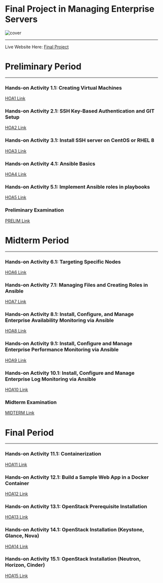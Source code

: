 # Final Project in Managing Enterprise Servers
![cover](/assets/img/cover.png)
* * *
Live Website Here: [Final Project](https://qmjae.github.io/FP_MES/)

# Preliminary Period
* * *
### Hands-on Activity 1.1: Creating Virtual Machines
[HOA1 Link](https://github.com/qmjae/HOA1)

### Hands-on Activity 2.1: SSH Key-Based Authentication and GIT Setup
[HOA2 Link](https://github.com/qmjae/HOA2)

### Hands-on Activity 3.1: Install SSH server on CentOS or RHEL 8
[HOA3 Link](https://github.com/qmjae/HOA3)

### Hands-on Activity 4.1: Ansible Basics
[HOA4 Link](https://github.com/qmjae/HOA4)

### Hands-on Activity 5.1: Implement Ansible roles in playbooks
[HOA5 Link](https://github.com/qmjae/HOA5)

### Preliminary Examination
[PRELIM Link](https://github.com/qmjae/Ejercito_PrelimExam)

# Midterm Period
* * *
### Hands-on Activity 6.1: Targeting Specific Nodes
[HOA6 Link](https://github.com/qmjae/HOA6)

### Hands-on Activity 7.1: Managing Files and Creating Roles in Ansible
[HOA7 Link](https://github.com/qmjae/HOA7)

### Hands-on Activity 8.1: Install, Configure, and Manage Enterprise Availability Monitoring via Ansible
[HOA8 Link](https://github.com/qmjae/HOA8)

### Hands-on Activity 9.1: Install, Configure and Manage Enterprise Performance Monitoring via Ansible
[HOA9 Link](https://github.com/qmjae/HOA9)

### Hands-on Activity 10.1: Install, Configure and Manage Enterprise Log Monitoring via Ansible
[HOA10 Link](https://github.com/qmjae/HOA10)

### Midterm Examination
[MIDTERM Link](https://github.com/qmjae/CPE_MIDEXAM_EJERCITO)

# Final Period
* * *
### Hands-on Activity 11.1: Containerization
[HOA11 Link](https://github.com/qmjae/HOA11)

### Hands-on Activity 12.1: Build a Sample Web App in a Docker Container
[HOA12 Link](https://github.com/qmjae/HOA12)

### Hands-on Activity 13.1: OpenStack Prerequisite Installation
[HOA13 Link](https://github.com/qmjae/HOA13)

### Hands-on Activity 14.1: OpenStack Installation (Keystone, Glance, Nova)
[HOA14 Link](https://github.com/qmjae/HOA14)

### Hands-on Activity 15.1: OpenStack Installation (Neutron, Horizon, Cinder)
[HOA15 Link](https://github.com/qmjae/HOA15)
